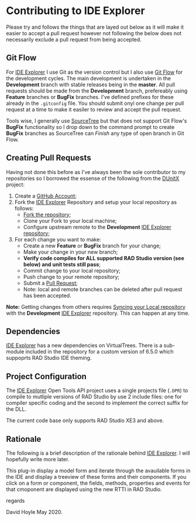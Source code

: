 # Contributing to IDE Explorer

Please try and follows the things that are layed out below as it will make it easier to accept a pull request however not following the below does not necessarily exclude a pull request from being accepted.

## Git Flow

For [IDE Explorer](https://www.davidghoyle.co.uk/WordPress/?page_id=928) I use Git as the version control but I also use [Git Flow](https://www.atlassian.com/git/tutorials/comparing-workflows/gitflow-workflow) for the development cycles. The main development is undertaken in the **Development** branch with stable releases being in the **master**. All pull requests should be made from the **Development** branch, prefereably using **Feature** branches or **BugFix** branches. I've defined prefixes for these already in the `.gitconfig` file. You should submit onyl one change per pull request at a time to make it easiler to review and accept the pull request.

Tools wise, I generally use [SourceTree](https://www.sourcetreeapp.com/) but that does not support Git Flow's **BugFix** functionality so I drop down to the command prompt to create **BugFix** branches as SourceTree can _Finish_ any type of open branch in Git Flow.

## Creating Pull Requests

Having not done this before as I've always been the sole contributor to my repositories so I borrowed the essense of the following from the [DUnitX](https://github.com/VSoftTechnologies/DUnitX) project:

1. Create a [GitHub Account](https://github.com/join);
2. Fork the [IDE Explorer](https://www.davidghoyle.co.uk/WordPress/?page_id=928)
   Repository and setup your local repository as follows:
     * [Fork the repository](https://help.github.com/articles/fork-a-repo);
     * Clone your Fork to your local machine;
     * Configure upstream remote to the **Development**
       [IDE Explorer](https://www.davidghoyle.co.uk/WordPress/?page_id=928)
       [repository](https://github.com/DGH2112/Integrated-Testing-Helper);
3. For each change you want to make:
     * Create a new **Feature** or **BugFix** branch for your change;
     * Make your change in your new branch;
     * **Verify code compiles for ALL supported RAD Studio version (see below) and unit tests still pass**;
     * Commit change to your local repository;
     * Push change to your remote repository;
     * Submit a [Pull Request](https://help.github.com/articles/using-pull-requests);
     * Note: local and remote branches can be deleted after pull request has been accepted.

**Note:** Getting changes from others requires [Syncing your Local repository](https://help.github.com/articles/syncing-a-fork) with the **Development** [IDE Explorer](https://www.davidghoyle.co.uk/WordPress/?page_id=928) repository. This can happen at any time.

## Dependencies

[IDE Explorer](https://www.davidghoyle.co.uk/WordPress/?page_id=928) has a new dependencies on VirtualTrees. There is a sub-module included in the repository for a custom version of 6.5.0 which suppoprts RAD Studio IDE theming.

## Project Configuration

The [IDE Explorer](https://www.davidghoyle.co.uk/WordPress/?page_id=928) Open Tools API project uses a single projects file (`.DPR`) to compile to mutliple versions of RAD Studio by use 2 include files: one for compiler specific coding and the second to implement the correct suffix for the DLL.

The current code base only supports RAD Studio XE3 and above.

## Rationale

The following is a brief description of the rationale behind [IDE Explorer](https://www.davidghoyle.co.uk/WordPress/?page_id=928). I will hopefully write more later.

This plug-in display a model form and iterate through the avauilable forms in the IDE and display a treeview of these forms and their components. If you click on a form or component, the fields, methods, properties and events for that cmoponent are displayed using the new RTTI in RAD Studio.

regards

David Hoyle May 2020.
